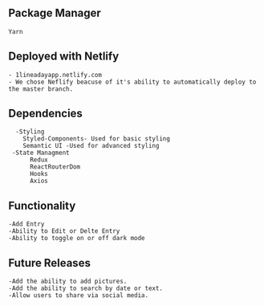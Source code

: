 ## Package Manager
    Yarn


## Deployed with Netlify
    - 1lineadayapp.netlify.com
    - We chose Neflify beacuse of it's ability to automatically deploy to the master branch.

## Dependencies
```
  -Styling
    Styled-Components- Used for basic styling
    Semantic UI -Used for advanced styling 
 -State Managment
      Redux
      ReactRouterDom
      Hooks
      Axios
```
## Functionality
    -Add Entry
    -Ability to Edit or Delte Entry
    -Ability to toggle on or off dark mode
    
 ## Future Releases
    -Add the ability to add pictures.
    -Add the ability to search by date or text.
    -Allow users to share via social media.
    
    
     
 
     
     
  

  
    
  
